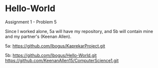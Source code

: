 # Hello-World
Assignment 1 - Problem 5

Since I worked alone, 5a will have my repository, and 5b will contain mine and my partner's (Keenan Allen).

5a:
  https://github.com/lbogus/KaprekarProject.git

5b:
  https://github.com/lbogus/Hello-World.git
  https://github.com/KeenanAllen15/ComputerScience1.git
